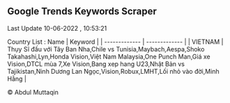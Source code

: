 

## Google Trends Keywords Scraper 
 
Last Update 10-06-2022 , 10:53:21

Country List :
 Name  | Keyword |
| ------------- | ------------- |
| VIETNAM | Thụy Sĩ đấu với Tây Ban Nha,Chile vs Tunisia,Maybach,Aespa,Shoko Takahashi,Lyn,Honda Vision,Việt Nam Malaysia,One Punch Man,Giá xe Vision,DTCL mùa 7,Xe Vision,Bang xep hang U23,Nhật Bản vs Tajikistan,Ninh Dương Lan Ngọc,Vision,Robux,LMHT,Lối nhỏ vào đời,Minh Hằng |



© Abdul Muttaqin 
